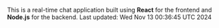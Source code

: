 This is a real-time chat application built using **React** for the frontend and **Node.js** for the backend.
Last updated: Wed Nov 13 00:36:45 UTC 2024
